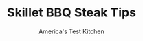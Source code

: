 ---
layout: ../../layouts/MarkdownPostLayout.astro
title: Skillet BBQ Steak Tips
author: America's Test Kitchen
pubDate: 2023-03-15
description: "BBQ steak tips off the grill? Theyre easier and tastier than you think."
image_url: https://res.cloudinary.com/hksqkdlah/image/upload/ar_1:1,c_fill,dpr_2.0,f_auto,fl_lossy.progressive.strip_profile,g_faces:auto,q_auto:low,w_344/7300_sfs-bbq-steaktips1-279946
tags: ["Main Courses","Beef","Weeknight","30-Minute Suppers"]
calories: 2089
protein: 35
carbohydrates: 16
fats: 
fiber: 1
ingredients: ["1 1/2 pounds, steak tips, cut into 2-inch chunks (see note)","2 tablespoons, paprika","1/4 teaspoon, cayenne pepper",", Salt and pepper","2 tablespoons, vegetable oil","1 , onion, quartered and sliced thin","1/4 cup, barbecue sauce","3 tablespoons, ketchup","3 tablespoons, cider vinegar","1 tablespoon, brown sugar"]
serves: 4
time: "30 minutes"
instructions: ["Pat steak tips dry with paper towels and sprinkle evenly with 1 teaspoon paprika, cayenne, 1 teaspoon salt, and ¼ teaspoon pepper. Heat 1 tablespoon oil in large skillet over medium-high heat until just smoking. Cook steak tips until browned all over and cooked to desired doneness, 6 to 10 minutes. Transfer to platter and tent with foil.","Add remaining oil, onion, and remaining paprika to empty skillet and cook until onion is softened, 3 to 5 minutes. Stir in barbecue sauce, ketchup, vinegar, and sugar and cook until thickened, about 3 minutes. Add steak tips and any accumulated juices to pan and toss to coat. Serve."]
nutrition: ["590 mg Potassium","320 mg Phosphorus","61 mg Calcium","3 mg Iron","30 mg Magnesium","560 mg Sodium","5 mg Zinc","34 g Fat","9 mg Niacin (B3)","17 g Monounsaturated","2 g Polyunsaturated","1 mg Vitamin C","105 mg Cholesterol","11 g Saturated","1 g Trans","1 g Fiber","14 µg Folate (food)","11 g Sugars","7 µg Vitamin K","151 g Water","16 g Carbs","14 µg Folate equivalent (total)","35 g Protein","3 mg Vitamin E","2 µg Vitamin B12","1 mg Vitamin B6","98 µg Vitamin A","522 kcal Energy","2 g Sugars, added","2089 calories"]
notes: "Store-bought BBQ sauce can be sticky-sweet. Here we doctor the sauce with ketchup, vinegar, and sugar for a rounded savor."
---